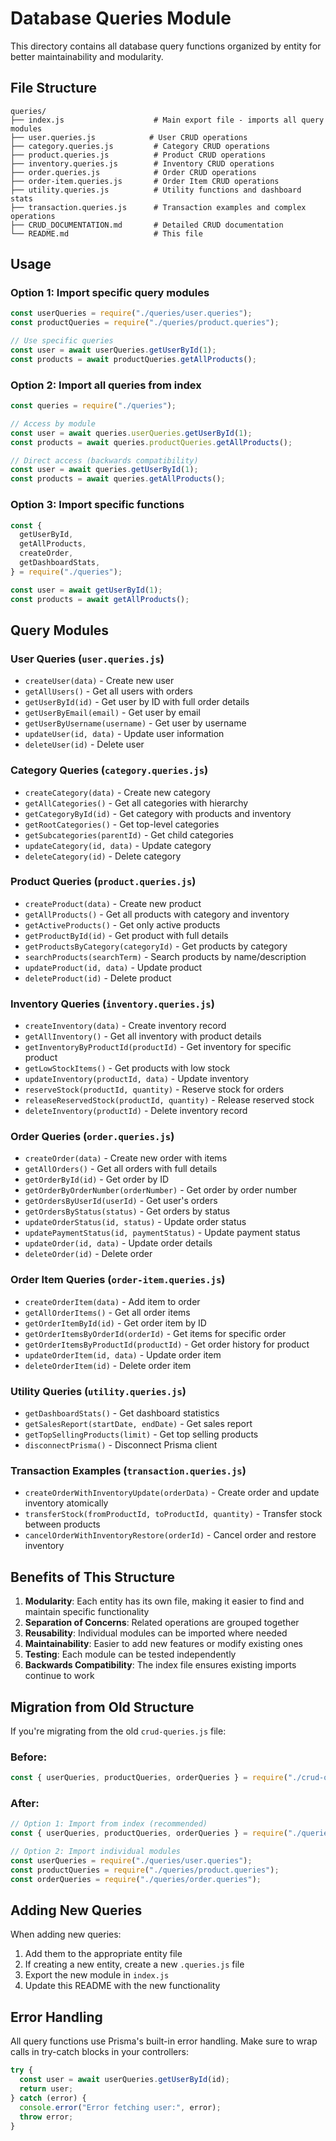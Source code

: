 # Database Queries Module

This directory contains all database query functions organized by entity for better maintainability and modularity.

## File Structure

```
queries/
├── index.js                    # Main export file - imports all query modules
├── user.queries.js            # User CRUD operations
├── category.queries.js         # Category CRUD operations
├── product.queries.js          # Product CRUD operations
├── inventory.queries.js        # Inventory CRUD operations
├── order.queries.js            # Order CRUD operations
├── order-item.queries.js       # Order Item CRUD operations
├── utility.queries.js          # Utility functions and dashboard stats
├── transaction.queries.js      # Transaction examples and complex operations
├── CRUD_DOCUMENTATION.md       # Detailed CRUD documentation
└── README.md                   # This file
```

## Usage

### Option 1: Import specific query modules

```javascript
const userQueries = require("./queries/user.queries");
const productQueries = require("./queries/product.queries");

// Use specific queries
const user = await userQueries.getUserById(1);
const products = await productQueries.getAllProducts();
```

### Option 2: Import all queries from index

```javascript
const queries = require("./queries");

// Access by module
const user = await queries.userQueries.getUserById(1);
const products = await queries.productQueries.getAllProducts();

// Direct access (backwards compatibility)
const user = await queries.getUserById(1);
const products = await queries.getAllProducts();
```

### Option 3: Import specific functions

```javascript
const {
  getUserById,
  getAllProducts,
  createOrder,
  getDashboardStats,
} = require("./queries");

const user = await getUserById(1);
const products = await getAllProducts();
```

## Query Modules

### User Queries (`user.queries.js`)

- `createUser(data)` - Create new user
- `getAllUsers()` - Get all users with orders
- `getUserById(id)` - Get user by ID with full order details
- `getUserByEmail(email)` - Get user by email
- `getUserByUsername(username)` - Get user by username
- `updateUser(id, data)` - Update user information
- `deleteUser(id)` - Delete user

### Category Queries (`category.queries.js`)

- `createCategory(data)` - Create new category
- `getAllCategories()` - Get all categories with hierarchy
- `getCategoryById(id)` - Get category with products and inventory
- `getRootCategories()` - Get top-level categories
- `getSubcategories(parentId)` - Get child categories
- `updateCategory(id, data)` - Update category
- `deleteCategory(id)` - Delete category

### Product Queries (`product.queries.js`)

- `createProduct(data)` - Create new product
- `getAllProducts()` - Get all products with category and inventory
- `getActiveProducts()` - Get only active products
- `getProductById(id)` - Get product with full details
- `getProductsByCategory(categoryId)` - Get products by category
- `searchProducts(searchTerm)` - Search products by name/description
- `updateProduct(id, data)` - Update product
- `deleteProduct(id)` - Delete product

### Inventory Queries (`inventory.queries.js`)

- `createInventory(data)` - Create inventory record
- `getAllInventory()` - Get all inventory with product details
- `getInventoryByProductId(productId)` - Get inventory for specific product
- `getLowStockItems()` - Get products with low stock
- `updateInventory(productId, data)` - Update inventory
- `reserveStock(productId, quantity)` - Reserve stock for orders
- `releaseReservedStock(productId, quantity)` - Release reserved stock
- `deleteInventory(productId)` - Delete inventory record

### Order Queries (`order.queries.js`)

- `createOrder(data)` - Create new order with items
- `getAllOrders()` - Get all orders with full details
- `getOrderById(id)` - Get order by ID
- `getOrderByOrderNumber(orderNumber)` - Get order by order number
- `getOrdersByUserId(userId)` - Get user's orders
- `getOrdersByStatus(status)` - Get orders by status
- `updateOrderStatus(id, status)` - Update order status
- `updatePaymentStatus(id, paymentStatus)` - Update payment status
- `updateOrder(id, data)` - Update order details
- `deleteOrder(id)` - Delete order

### Order Item Queries (`order-item.queries.js`)

- `createOrderItem(data)` - Add item to order
- `getAllOrderItems()` - Get all order items
- `getOrderItemById(id)` - Get order item by ID
- `getOrderItemsByOrderId(orderId)` - Get items for specific order
- `getOrderItemsByProductId(productId)` - Get order history for product
- `updateOrderItem(id, data)` - Update order item
- `deleteOrderItem(id)` - Delete order item

### Utility Queries (`utility.queries.js`)

- `getDashboardStats()` - Get dashboard statistics
- `getSalesReport(startDate, endDate)` - Get sales report
- `getTopSellingProducts(limit)` - Get top selling products
- `disconnectPrisma()` - Disconnect Prisma client

### Transaction Examples (`transaction.queries.js`)

- `createOrderWithInventoryUpdate(orderData)` - Create order and update inventory atomically
- `transferStock(fromProductId, toProductId, quantity)` - Transfer stock between products
- `cancelOrderWithInventoryRestore(orderId)` - Cancel order and restore inventory

## Benefits of This Structure

1. **Modularity**: Each entity has its own file, making it easier to find and maintain specific functionality
2. **Separation of Concerns**: Related operations are grouped together
3. **Reusability**: Individual modules can be imported where needed
4. **Maintainability**: Easier to add new features or modify existing ones
5. **Testing**: Each module can be tested independently
6. **Backwards Compatibility**: The index file ensures existing imports continue to work

## Migration from Old Structure

If you're migrating from the old `crud-queries.js` file:

### Before:

```javascript
const { userQueries, productQueries, orderQueries } = require("./crud-queries");
```

### After:

```javascript
// Option 1: Import from index (recommended)
const { userQueries, productQueries, orderQueries } = require("./queries");

// Option 2: Import individual modules
const userQueries = require("./queries/user.queries");
const productQueries = require("./queries/product.queries");
const orderQueries = require("./queries/order.queries");
```

## Adding New Queries

When adding new queries:

1. Add them to the appropriate entity file
2. If creating a new entity, create a new `.queries.js` file
3. Export the new module in `index.js`
4. Update this README with the new functionality

## Error Handling

All query functions use Prisma's built-in error handling. Make sure to wrap calls in try-catch blocks in your controllers:

```javascript
try {
  const user = await userQueries.getUserById(id);
  return user;
} catch (error) {
  console.error("Error fetching user:", error);
  throw error;
}
```
